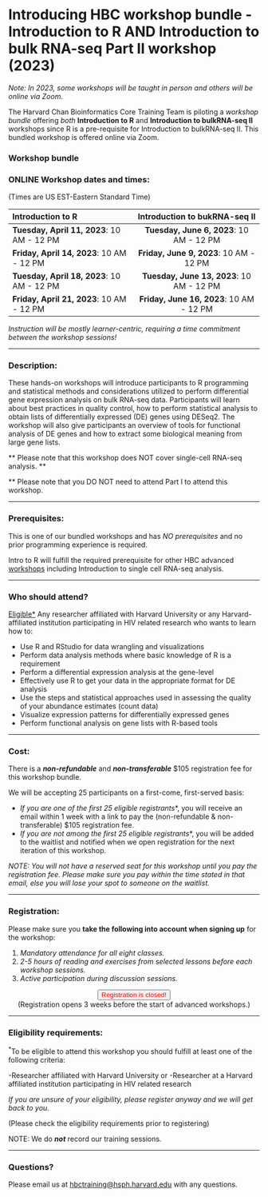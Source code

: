 # Introducing HBC workshop bundle - Introduction to R AND Introduction to bulk RNA-seq Part II workshop (2023)

*Note: In 2023, some workshops will be taught in person and others will be online via Zoom.*

The Harvard Chan Bioinformatics Core Training Team is piloting a *workshop bundle* offering *both* **Introduction to R** and **Introduction to bulkRNA-seq II** workshops since R is a pre-requisite for Introduction to bulkRNA-seq II. This bundled workshop is offered online via Zoom. 

### Workshop bundle
 
### **ONLINE Workshop dates and times:**
(Times are US EST-Eastern Standard Time)

| **Introduction to R** | **Introduction to bukRNA-seq II** |
|:---------------|:-------------:|
| **Tuesday, April 11, 2023**: 10 AM - 12 PM | **Tuesday, June 6, 2023**: 10 AM - 12 PM |
| **Friday, April 14, 2023**: 10 AM - 12 PM | **Friday, June 9, 2023**: 10 AM - 12 PM |
| **Tuesday, April 18, 2023**: 10 AM - 12 PM | **Tuesday, June 13, 2023**: 10 AM - 12 PM |
| **Friday, April 21, 2023**: 10 AM - 12 PM | **Friday, June 16, 2023**: 10 AM - 12 PM

_Instruction will be mostly learner-centric, requiring a time commitment between the workshop sessions!_

---

### **Description:**
These hands-on workshops will introduce participants to R programming and statistical methods and considerations utilized to perform differential gene expression analysis on bulk RNA-seq data. Participants will learn about best practices in quality control, how to perform statistical analysis to obtain lists of differentially expressed (DE) genes using DESeq2. The workshop will also give participants an overview of tools for functional analysis of DE genes and how to extract some biological meaning from large gene lists.

** Please note that this workshop does NOT cover single-cell RNA-seq analysis. **

** Please note that you DO NOT need to attend Part I to attend this workshop.

---

### **Prerequisites:**

This is one of our bundled workshops and has *NO prerequisites* and no prior programming experience is required.

Intro to R will fulfill the required prerequisite for other HBC advanced [workshops](https://hbctraining.github.io/main/training_spring2019.html#advanced-topics-analysis-of-high-throughput-sequencing-ngs-data) including Introduction to single cell RNA-seq analysis.

---

### **Who should attend?**

[Eligible*](#eligibility-requirements) Any researcher affiliated with Harvard University or any Harvard-affiliated institution participating in HIV related research who wants to learn how to: 

- Use R and RStudio for data wrangling and visualizations
- Perform data analysis methods where basic knowledge of R is a requirement
- Perform a differential expression analysis at the gene-level
- Effectively use R to get your data in the appropriate format for DE analysis
- Use the steps and statistical approaches used in assessing the quality of your abundance estimates (count data)
- Visualize expression patterns for differentially expressed genes
- Perform functional analysis on gene lists with R-based tools

---

### **Cost:**

There is a ***non-refundable*** and ***non-transferable*** $105 registration fee for this workshop bundle.

We will be accepting 25 participants on a first-come, first-served basis:

- **If you are one of the first 25 eligible* registrants**, you will receive an email within 1 week with a link to pay the (non-refundable & non-transferable) $105 registration fee. 
- **If you are not among the first 25 eligible* registrants**, you will be added to the waitlist and notified when we open registration for the next iteration of this workshop.

*NOTE: You will not have a reserved seat for this workshop until you pay the registration fee. Please make sure you pay within the time stated in that email, else you will lose your spot to someone on the waitlist.*


---

### **Registration:**

Please make sure you **take the following into account when signing up** for the workshop:

1. _Mandatory attendance for all eight classes._
2. _2-5 hours of reading and exercises from selected lessons before each workshop sessions._
3. _Active participation during discussion sessions._

<div style="text-align:center">
	 <a><button name="button" style = "color: red" >Registration is closed!</button></a>
</div>

<div style="text-align:center">
	 (Registration opens 3 weeks before the start of advanced workshops.)
</div>
 
---

### **Eligibility requirements:**

<sup>*</sup>To be eligible to attend this workshop you should fulfill at least one of the following criteria:

-Researcher affiliated with Harvard University or 
-Researcher at a Harvard affiliated institution participating in HIV related research

*If you are unsure of your eligibility, please register anyway and we will get back to you.*

(Please check the eligibility requirements prior to registering)

NOTE: We do ***not*** record our training sessions. 

---

### **Questions?**

Please email us at hbctraining@hsph.harvard.edu with any questions.
